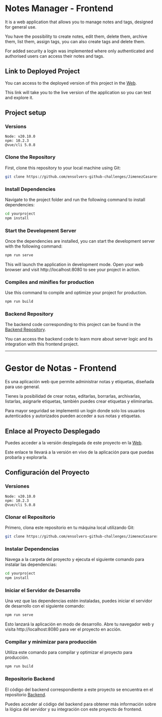 # Notes Manager - Frontend

It is a web application that allows you to manage notes and tags, designed for general use.

You have the possibility to create notes, edit them, delete them, archive them, list them, assign tags, you can also create tags and delete them.

For added security a login was implemented where only authenticated and authorised users can access their notes and tags.

## Link to Deployed Project

You can access to the deployed version of this project in the [Web](notes-manager.up.railway.app).

This link will take you to the live version of the application so you can test and explore it.

## Project setup

### Versions

```
Node: v20.10.0
npm: 10.2.3
@vue/cli 5.0.8
```

### Clone the Repository

First, clone this repository to your local machine using Git:

```bash
git clone https://github.com/ensolvers-github-challenges/JimenezCasares-24baa6.git
```

### Install Dependencies

Navigate to the project folder and run the following command to install dependencies:

```bash
cd yourproject
npm install
```

### Start the Development Server

Once the dependencies are installed, you can start the development server with the following command:

```bash
npm run serve
```

This will launch the application in development mode. Open your web browser and visit http://localhost:8080 to see your project in action.

### Compiles and minifies for production

Use this command to compile and optimize your project for production.

```bash
npm run build
```

### Backend Repository

The backend code corresponding to this project can be found in the [Backend Repository](https://github.com/ensolvers-github-challenges/JimenezCasares-24baa6/tree/main/backend/notes-manager).

You can access the backend code to learn more about server logic and its integration with this frontend project.

---

# Gestor de Notas - Frontend

Es una aplicación web que permite administrar notas y etiquetas, diseñada para uso general.

Tienes la posibilidad de crear notas, editarlas, borrarlas, archivarlas, listarlas, asignarle etiquetas, también puedes crear etiquetas y eliminarlas.

Para mayor seguridad se implementó un login donde solo los usuarios autenticados y autorizados pueden acceder a sus notas y etiquetas.

## Enlace al Proyecto Desplegado

Puedes acceder a la versión desplegada de este proyecto en la [Web](notes-manager.up.railway.app).

Este enlace te llevará a la versión en vivo de la aplicación para que puedas probarla y explorarla.

## Configuración del Proyecto

### Versiones

```
Node: v20.10.0
npm: 10.2.3
@vue/cli 5.0.8
```

### Clonar el Repositorio

Primero, clona este repositorio en tu máquina local utilizando Git:

```bash
git clone https://github.com/ensolvers-github-challenges/JimenezCasares-24baa6.git
```

### Instalar Dependencias

Navega a la carpeta del proyecto y ejecuta el siguiente comando para instalar las dependencias:

```bash
cd yourproject
npm install
```

### Iniciar el Servidor de Desarrollo

Una vez que las dependencias estén instaladas, puedes iniciar el servidor de desarrollo con el siguiente comando:

```bash
npm run serve
```

Esto lanzará la aplicación en modo de desarrollo. Abre tu navegador web y visita http://localhost:8080 para ver el proyecto en acción.

### Compilar y minimizar para producción

Utiliza este comando para compilar y optimizar el proyecto para producción.

```bash
npm run build
```

### Repositorio Backend

El código del backend correspondiente a este proyecto se encuentra en el repositorio [Backend](https://github.com/ensolvers-github-challenges/JimenezCasares-24baa6/tree/main/backend/notes-manager).

Puedes acceder al código del backend para obtener más información sobre la lógica del servidor y su integración con este proyecto de frontend.